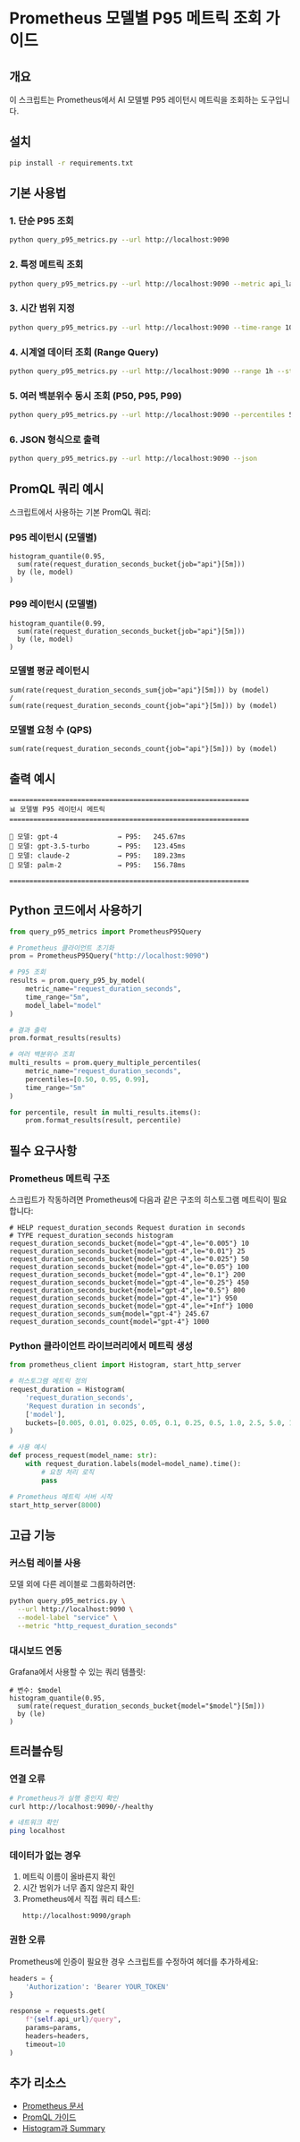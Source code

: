 # Prometheus 모델별 P95 메트릭 조회 가이드

## 개요

이 스크립트는 Prometheus에서 AI 모델별 P95 레이턴시 메트릭을 조회하는 도구입니다.

## 설치

```bash
pip install -r requirements.txt
```

## 기본 사용법

### 1. 단순 P95 조회

```bash
python query_p95_metrics.py --url http://localhost:9090
```

### 2. 특정 메트릭 조회

```bash
python query_p95_metrics.py --url http://localhost:9090 --metric api_latency_seconds
```

### 3. 시간 범위 지정

```bash
python query_p95_metrics.py --url http://localhost:9090 --time-range 10m
```

### 4. 시계열 데이터 조회 (Range Query)

```bash
python query_p95_metrics.py --url http://localhost:9090 --range 1h --step 5m
```

### 5. 여러 백분위수 동시 조회 (P50, P95, P99)

```bash
python query_p95_metrics.py --url http://localhost:9090 --percentiles 50 95 99
```

### 6. JSON 형식으로 출력

```bash
python query_p95_metrics.py --url http://localhost:9090 --json
```

## PromQL 쿼리 예시

스크립트에서 사용하는 기본 PromQL 쿼리:

### P95 레이턴시 (모델별)

```promql
histogram_quantile(0.95, 
  sum(rate(request_duration_seconds_bucket{job="api"}[5m])) 
  by (le, model)
)
```

### P99 레이턴시 (모델별)

```promql
histogram_quantile(0.99, 
  sum(rate(request_duration_seconds_bucket{job="api"}[5m])) 
  by (le, model)
)
```

### 모델별 평균 레이턴시

```promql
sum(rate(request_duration_seconds_sum{job="api"}[5m])) by (model)
/
sum(rate(request_duration_seconds_count{job="api"}[5m])) by (model)
```

### 모델별 요청 수 (QPS)

```promql
sum(rate(request_duration_seconds_count{job="api"}[5m])) by (model)
```

## 출력 예시

```
============================================================
📊 모델별 P95 레이턴시 메트릭
============================================================

🤖 모델: gpt-4               → P95:   245.67ms
🤖 모델: gpt-3.5-turbo       → P95:   123.45ms
🤖 모델: claude-2            → P95:   189.23ms
🤖 모델: palm-2              → P95:   156.78ms

============================================================
```

## Python 코드에서 사용하기

```python
from query_p95_metrics import PrometheusP95Query

# Prometheus 클라이언트 초기화
prom = PrometheusP95Query("http://localhost:9090")

# P95 조회
results = prom.query_p95_by_model(
    metric_name="request_duration_seconds",
    time_range="5m",
    model_label="model"
)

# 결과 출력
prom.format_results(results)

# 여러 백분위수 조회
multi_results = prom.query_multiple_percentiles(
    metric_name="request_duration_seconds",
    percentiles=[0.50, 0.95, 0.99],
    time_range="5m"
)

for percentile, result in multi_results.items():
    prom.format_results(result, percentile)
```

## 필수 요구사항

### Prometheus 메트릭 구조

스크립트가 작동하려면 Prometheus에 다음과 같은 구조의 히스토그램 메트릭이 필요합니다:

```
# HELP request_duration_seconds Request duration in seconds
# TYPE request_duration_seconds histogram
request_duration_seconds_bucket{model="gpt-4",le="0.005"} 10
request_duration_seconds_bucket{model="gpt-4",le="0.01"} 25
request_duration_seconds_bucket{model="gpt-4",le="0.025"} 50
request_duration_seconds_bucket{model="gpt-4",le="0.05"} 100
request_duration_seconds_bucket{model="gpt-4",le="0.1"} 200
request_duration_seconds_bucket{model="gpt-4",le="0.25"} 450
request_duration_seconds_bucket{model="gpt-4",le="0.5"} 800
request_duration_seconds_bucket{model="gpt-4",le="1"} 950
request_duration_seconds_bucket{model="gpt-4",le="+Inf"} 1000
request_duration_seconds_sum{model="gpt-4"} 245.67
request_duration_seconds_count{model="gpt-4"} 1000
```

### Python 클라이언트 라이브러리에서 메트릭 생성

```python
from prometheus_client import Histogram, start_http_server

# 히스토그램 메트릭 정의
request_duration = Histogram(
    'request_duration_seconds',
    'Request duration in seconds',
    ['model'],
    buckets=[0.005, 0.01, 0.025, 0.05, 0.1, 0.25, 0.5, 1.0, 2.5, 5.0, 10.0]
)

# 사용 예시
def process_request(model_name: str):
    with request_duration.labels(model=model_name).time():
        # 요청 처리 로직
        pass

# Prometheus 메트릭 서버 시작
start_http_server(8000)
```

## 고급 기능

### 커스텀 레이블 사용

모델 외에 다른 레이블로 그룹화하려면:

```bash
python query_p95_metrics.py \
  --url http://localhost:9090 \
  --model-label "service" \
  --metric "http_request_duration_seconds"
```

### 대시보드 연동

Grafana에서 사용할 수 있는 쿼리 템플릿:

```promql
# 변수: $model
histogram_quantile(0.95, 
  sum(rate(request_duration_seconds_bucket{model="$model"}[5m])) 
  by (le)
)
```

## 트러블슈팅

### 연결 오류

```bash
# Prometheus가 실행 중인지 확인
curl http://localhost:9090/-/healthy

# 네트워크 확인
ping localhost
```

### 데이터가 없는 경우

1. 메트릭 이름이 올바른지 확인
2. 시간 범위가 너무 좁지 않은지 확인
3. Prometheus에서 직접 쿼리 테스트:
   ```
   http://localhost:9090/graph
   ```

### 권한 오류

Prometheus에 인증이 필요한 경우 스크립트를 수정하여 헤더를 추가하세요:

```python
headers = {
    'Authorization': 'Bearer YOUR_TOKEN'
}

response = requests.get(
    f"{self.api_url}/query",
    params=params,
    headers=headers,
    timeout=10
)
```

## 추가 리소스

- [Prometheus 문서](https://prometheus.io/docs/)
- [PromQL 가이드](https://prometheus.io/docs/prometheus/latest/querying/basics/)
- [Histogram과 Summary](https://prometheus.io/docs/practices/histograms/)
